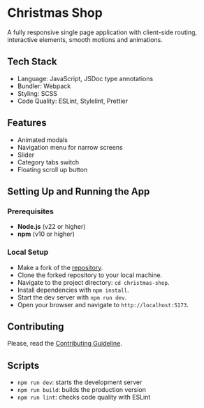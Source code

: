 # Christmas Shop

A fully responsive single page application with client-side routing, interactive elements, smooth motions and animations.

## Tech Stack

- Language: JavaScript, JSDoc type annotations
- Bundler: Webpack
- Styling: SCSS
- Code Quality: ESLint, Stylelint, Prettier

## Features

- Animated modals
- Navigation menu for narrow screens
- Slider
- Category tabs switch
- Floating scroll up button

## Setting Up and Running the App

### Prerequisites

- **Node.js** (v22 or higher)
- **npm** (v10 or higher)

### Local Setup

- Make a fork of the [repository](https://github.com/AlexanderMisyura/eCommerce).
- Clone the forked repository to your local machine.
- Navigate to the project directory: `cd christmas-shop`.
- Install dependencies with `npm install`.
- Start the dev server with `npm run dev`.
- Open your browser and navigate to `http://localhost:5173`.

## Contributing

Please, read the [Contributing Guideline](./CONTRIBUTING.md).

## Scripts

- `npm run dev`: starts the development server
- `npm run build`: builds the production version
- `npm run lint`: checks code quality with ESLint
